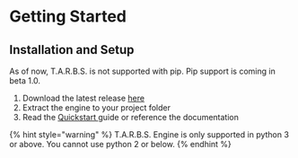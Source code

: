 # Getting Started

## Installation and Setup

As of now, T.A.R.B.S. is not supported with pip. Pip support is coming in beta 1.0.

1. Download the latest release [here](https://github.com/tman540/T.A.R.B.S.-Engine/releases)
2. Extract the engine to your project folder
3. Read the [Quickstart ](../home/quickstart-guide.md)guide or reference the documentation

{% hint style="warning" %}
T.A.R.B.S. Engine is only supported in python 3 or above. You cannot use python 2 or below.
{% endhint %}



